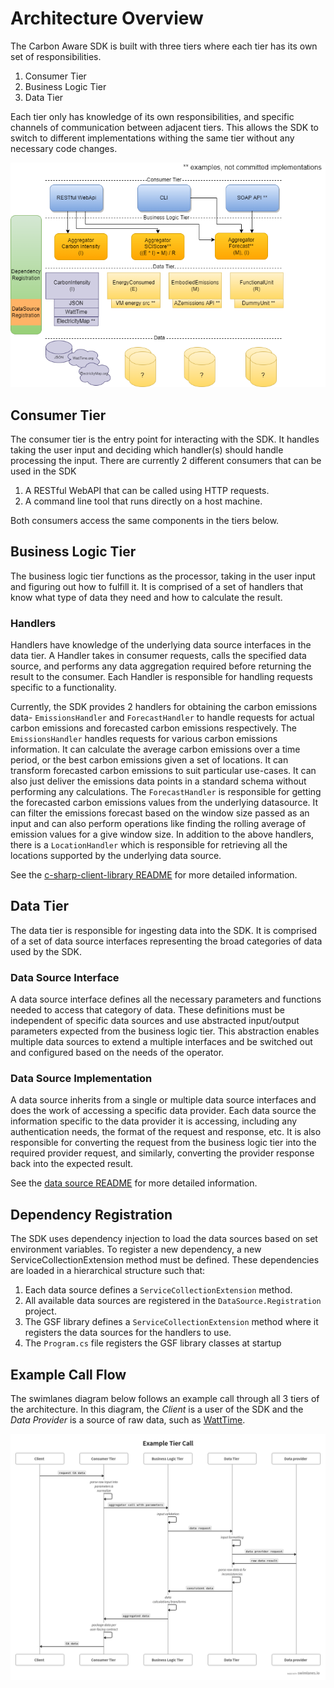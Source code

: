 # Architecture Overview

The Carbon Aware SDK is built with three tiers where each tier has its own set
of responsibilities.

1. Consumer Tier
2. Business Logic Tier
3. Data Tier

Each tier only has knowledge of its own responsibilities, and specific channels
of communication between adjacent tiers. This allows the SDK to switch to
different implementations withing the same tier without any necessary code
changes.

![Tiers architecture diagram](../images/tiers-architecture.drawio.png)

## Consumer Tier

The consumer tier is the entry point for interacting with the SDK. It handles taking the user input and deciding which handler(s) should handle processing the input. There are currently 2 different consumers that can be used in the SDK

1. A RESTful WebAPI that can be called using HTTP requests.
2. A command line tool that runs directly on a host machine.

Both consumers access the same components in the tiers below.

## Business Logic Tier

The business logic tier functions as the processor, taking in the user input and figuring out how to fulfill it. It is comprised of a set of handlers that know what type of data they need and how to calculate the result. 

### Handlers
Handlers have knowledge of the underlying data source interfaces in the data tier. A Handler takes in consumer requests, calls the specified data source, and performs any data aggregation required before returning the result to the consumer. Each Handler is responsible for handling requests specific to a functionality.

Currently, the SDK provides 2 handlers for obtaining the carbon emissions data- `EmissionsHandler` and `ForecastHandler` to handle requests for actual carbon emissions and forecasted carbon emissions respectively. The `EmissionsHandler` handles requests for various carbon emissions information. It can calculate the average carbon emissions over a time period, or the best carbon emissions given a set of locations. It can transform forecasted carbon emissions to suit particular use-cases. It can also just deliver the emissions data points in a standard schema without performing any calculations.
The `ForecastHandler` is responsible for getting the forecasted carbon emissions values from the underlying datasource. It can filter the emissions forecast based on the window size passed as an input and can also perform operations like finding the rolling average of emission values for a give window size.
In addition to the above handlers, there is a `LocationHandler` which is responsible for retrieving all the locations supported by the underlying data source.

See the [c-sharp-client-library README](./c-sharp-client-library.md) for more detailed information.

## Data Tier

The data tier is responsible for ingesting data into the SDK. It is comprised of
a set of data source interfaces representing the broad categories of data used
by the SDK.

### Data Source Interface

A data source interface defines all the necessary parameters and functions
needed to access that category of data. These definitions must be independent of
specific data sources and use abstracted input/output parameters expected from
the business logic tier. This abstraction enables multiple data sources to
extend a multiple interfaces and be switched out and configured based on the
needs of the operator.

### Data Source Implementation

A data source inherits from a single or multiple data source interfaces and does
the work of accessing a specific data provider. Each data source the information
specific to the data provider it is accessing, including any authentication
needs, the format of the request and response, etc. It is also responsible for
converting the request from the business logic tier into the required provider
request, and similarly, converting the provider response back into the expected
result.

See the [data source README](./data-sources.md) for more detailed information.

## Dependency Registration

The SDK uses dependency injection to load the data sources based on set environment variables. To register a new dependency, a new ServiceCollectionExtension method must be defined. These dependencies are loaded in a hierarchical structure such that:
1. Each data source defines a `ServiceCollectionExtension` method.
2. All available data sources are registered in the `DataSource.Registration` project.
3. The GSF library defines a `ServiceCollectionExtension` method where it registers the data sources for the handlers to use.
4. The `Program.cs` file registers the GSF library classes at startup

## Example Call Flow

The swimlanes diagram below follows an example call through all 3 tiers of the
architecture. In this diagram, the _Client_ is a user of the SDK and the _Data
Provider_ is a source of raw data, such as [WattTime](https://www.wattime.org).

![Tiers flow diagram](../images/overview-tiers-swimlanes.png)
